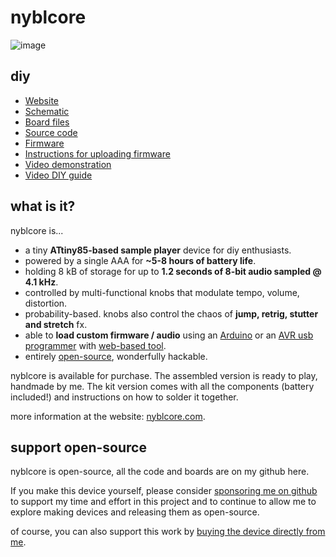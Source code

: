 # nyblcore

![image](https://user-images.githubusercontent.com/6550035/234938365-8c981240-9160-435f-89e8-0a2bbb25228b.png)


## diy

- [Website](https://nyblcore.com)
- [Schematic](https://github.com/schollz/nyblcore/blob/main/board/schematic_v1.pdf)
- [Board files](https://github.com/schollz/nyblcore/tree/main/board)
- [Source code](https://github.com/schollz/nyblcore/blob/main/nyblcore/nyblcore.ino)
- [Firmware](https://infinitedigits.co/wares/nyblcore/#upload)
- [Instructions for uploading firmware](https://infinitedigits.co/wares/nyblcore/#uploading-firmware-tools) 
- [Video demonstration](https://www.youtube.com/watch?v=cA8lai6gwKw)
- [Video DIY guide](https://www.youtube.com/watch?v=mrZleTfIKjE)

## what is it?

nyblcore is...

- a tiny **ATtiny85-based sample player** device for diy enthusiasts.
- powered by a single AAA for **~5-8 hours of battery life**.
- holding 8 kB of storage for up to **1.2 seconds of 8-bit audio sampled @ 4.1 kHz**.
- controlled by multi-functional knobs that modulate tempo, volume, distortion.
- probability-based. knobs also control the chaos of **jump, retrig, stutter and stretch** fx.
- able to **load custom firmware / audio** using an [Arduino](https://www.amazon.com/Arduino-A000066-ARDUINO-UNO-R3/dp/B008GRTSV6/?tag=scholl-20&th=1) or an [AVR usb programmer](https://www.amazon.com/whiteeeen-Tiny-AVR-Programmer/dp/B09921SC7Z/?tag=scholl-20&th=1) with [web-based tool](https://www.notion.so/pikocore-desktop-adf8f2e380b94334857e884fe1b85dcd).
- entirely [open-source](https://github.com/schollz/nyblcore), wonderfully hackable.

nyblcore is available for purchase. The assembled version is ready to play, handmade by me. The kit version comes with all the components (battery included!) and instructions on how to solder it together. 

more information at the website: [nyblcore.com](https://nyblcore.com).

## support open-source

nyblcore is open-source, all the code and boards are on my github here. 

If you make this device yourself, please consider [sponsoring me on github](https://github.com/sponsors/schollz) to support my time and effort in this project and to continue to allow me to explore making devices and releasing them as open-source. 

of course, you can also support this work by [buying the device directly from me](https://nyblcore.com/#buy).
